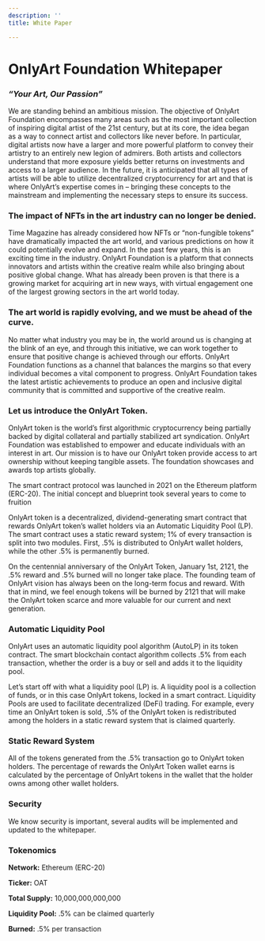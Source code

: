 ```yaml
---
description: ''
title: White Paper

---
```

# OnlyArt Foundation Whitepaper

### _“Your Art, Our Passion”_

We are standing behind an ambitious mission. The objective of OnlyArt Foundation encompasses many areas such as the most important collection of inspiring digital artist of the 21st century, but at its core, the idea began as a way to connect artist and collectors like never before. In particular, digital artists now have a larger and more powerful platform to convey their artistry to an entirely new legion of admirers. Both artists and collectors understand that more exposure yields better returns on investments and access to a larger audience. In the future, it is anticipated that all types of artists will be able to utilize decentralized cryptocurrency for art and that is where OnlyArt’s expertise comes in – bringing these concepts to the mainstream and implementing the necessary steps to ensure its success.

### The impact of NFTs in the art industry can no longer be denied.

Time Magazine has already considered how NFTs or “non-fungible tokens” have dramatically impacted the art world, and various predictions on how it could potentially evolve and expand. In the past few years, this is an exciting time in the industry. OnlyArt Foundation is a platform that connects innovators and artists within the creative realm while also bringing about positive global change. What has already been proven is that there is a growing market for acquiring art in new ways, with virtual engagement one of the largest growing sectors in the art world today.

### The art world is rapidly evolving, and we must be ahead of the curve.

No matter what industry you may be in, the world around us is changing at the blink of an eye, and through this initiative, we can work together to ensure that positive change is achieved through our efforts. OnlyArt Foundation functions as a channel that balances the margins so that every individual becomes a vital component to progress. OnlyArt Foundation takes the latest artistic achievements to produce an open and inclusive digital community that is committed and supportive of the creative realm.

### Let us introduce the OnlyArt Token.

OnlyArt token is the world’s first algorithmic cryptocurrency being partially backed by digital collateral and partially stabilized art syndication. OnlyArt Foundation was established to empower and educate individuals with an interest in art. Our mission is to have our OnlyArt token provide access to art ownership without keeping tangible assets. The foundation showcases and awards top artists globally.

The smart contract protocol was launched in 2021 on the Ethereum platform (ERC-20). The initial concept and blueprint took several years to come to fruition

OnlyArt token is a decentralized, dividend-generating smart contract that rewards OnlyArt token’s wallet holders via an Automatic Liquidity Pool (LP). The smart contract uses a static reward system; 1% of every transaction is split into two modules. First, .5% is distributed to OnlyArt wallet holders, while the other .5% is permanently burned.

On the centennial anniversary of the OnlyArt Token, January 1st, 2121, the .5% reward and .5% burned will no longer take place. The founding team of OnlyArt vision has always been on the long-term focus and reward. With that in mind, we feel enough tokens will be burned by 2121 that will make the OnlyArt token scarce and more valuable for our current and next generation.

### Automatic Liquidity Pool

OnlyArt uses an automatic liquidity pool algorithm (AutoLP) in its token contract. The smart blockchain contact algorithm collects .5% from each transaction, whether the order is a buy or sell and adds it to the liquidity pool.

Let’s start off with what a liquidity pool (LP) is. A liquidity pool is a collection of funds, or in this case OnlyArt tokens, locked in a smart contract. Liquidity Pools are used to facilitate decentralized (DeFi) trading. For example, every time an OnlyArt token is sold, .5% of the OnlyArt token is redistributed among the holders in a static reward system that is claimed quarterly.

### Static Reward System

All of the tokens generated from the .5% transaction go to OnlyArt token holders. The percentage of rewards the OnlyArt Token wallet earns is calculated by the percentage of OnlyArt tokens in the wallet that the holder owns among other wallet holders.

### Security

We know security is important, several audits will be implemented and updated to the whitepaper.

### Tokenomics

**Network:** Ethereum (ERC-20)

**Ticker:** OAT

**Total Supply:** 10,000,000,000,000

**Liquidity Pool:** .5% can be claimed quarterly

**Burned:** .5% per transaction